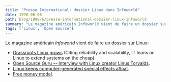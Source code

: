 ```yaml
---
title: "Presse International: dossier Linux dans Infoworld"
date: 1998-06-08
path: blog/1998/6/presse-international-dossier-linux-infoworld
summary: "Le magazine américain Infoworld vient de faire un dossier sur Linux: Grassroots Linux grows (Citing reliability and scalability, IT leans on Linux to extend systems on the cheap)."
tags: ['Linux', 'Open Source']
---
```


<P>
Le magazine américain <EM>Infoworld</EM> vient de faire un dossier sur Linux:
</P>

<UL>

<LI><A HREF="http://www.infoworld.com/cgi-bin/displayStory.pl?/features/980608linux.htm">Grassroots
Linux grows</A> (Citing reliability and scalability, IT leans on Linux
to extend systems on the cheap).
<LI><A HREF="http://www.infoworld.com/cgi-bin/displayStory.pl?/interviews/980608torvalds.htm">Open Source Guru -- Interview with Linux creator Linus Torvalds</A>.
<LI><A HREF="http://www.infoworld.com/cgi-bin/displayStory.pl?/mentor/980608mentors.htm">Linux keeps computer-generated special effects afloat</A>.
<LI><A HREF="http://www.infoworld.com/cgi-bin/displayStory.pl?/features/980608free.htm">Free money model</A>.
</UL>


